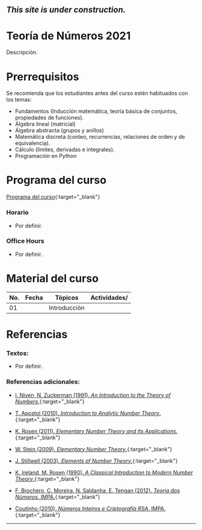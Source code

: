 ## *This site is under construction.*

# Teoría de Números 2021

Descripción.

# Prerrequisitos

Se recomienda que los estudiantes antes del curso estén habituados con los temas:
* Fundamentos (Inducción matemática, teoría básica de conjuntos, propiedades de funciones).
* Álgebra lineal (matricial)
* Álgebra abstracta (grupos y anillos)
* Matemática discreta (conteo, recurrencias, relaciones de orden y de equivalencia).
* Cálculo (límites, derivadas e integrales).
* Programación en Python


# Programa del curso
<div id='id-programa'/>

[Programa del curso](programa/Programa-tn2021.pdf){:target="_blank"}

### Horario
<div id='id-horario'/>

* Por definir.

### Office Hours
<div id='id-office'/>

* Por definir.


# Material del curso
<div id='id-material'/>

  **No.**  | **Fecha**    | **Tópicos**                                                                    | **Actividades**/
  -------- | ------------ | ------------------------------------------------------------------------------ |  -------------------------------------
  01       |              | Introducción                                                                   | 
  

# Referencias
<div id='id-ref'/>

### Textos:

* Por definir.

### Referencias adicionales:

* [I. Niven, N. Zuckerman (1991). *An Introduction to the Theory of Numbers*.](http://library.lol/main/283DAE3A05E051CBC0177ECACAB1C875){:target="_blank"}

* [T. Apostol (2010). *Introduction to Analytic Number Theory*.](http://library.lol/main/B1D5FE65979AB622AA235F7539439EEB){:target="_blank"}

* [K. Rosen (2011). *Elementary Number Theory and Its Applications*.](http://library.lol/main/4F17982CE43B7BB0AE7543C1946A22DD){:target="_blank"}

* [W. Stein (2009). *Elementary Number Theory*.](){:target="_blank"}

* [J. Stillwell (2003). *Elements of Number Theory*.](){:target="_blank"}
 
* [K. Ireland, M. Rosen (1990). *A Classical Introduction to Modern Number Theory*.](){:target="_blank"}

* [F. Brochero, C. Moreira, N. Saldanha, E. Tengan (2012). *Teoria dos Números*. IMPA.](){:target="_blank"}

* [Coutinho (2010). *Números Inteiros e Criptografía RSA*. IMPA.](){:target="_blank"}


---
